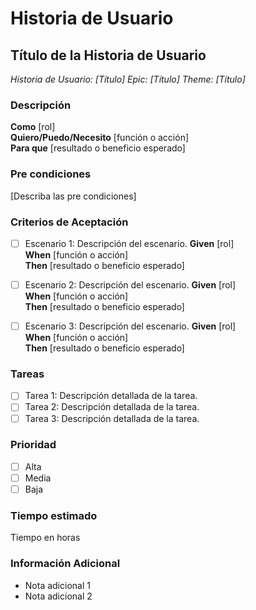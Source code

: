 # Historia de Usuario

## Título de la Historia de Usuario
*Historia de Usuario: [Título]*
*Epic: [Título]*
*Theme: [Título]*

### Descripción
**Como** [rol]  
**Quiero/Puedo/Necesito** [función o acción]  
**Para que** [resultado o beneficio esperado]

### Pre condiciones
[Describa las pre condiciones]

### Criterios de Aceptación
- [ ] Escenario 1: Descripción del escenario.
**Given** [rol]  
**When** [función o acción]  
**Then** [resultado o beneficio esperado]

- [ ] Escenario 2: Descripción del escenario.
**Given** [rol]  
**When** [función o acción]  
**Then** [resultado o beneficio esperado]

- [ ] Escenario 3: Descripción del escenario.
**Given** [rol]  
**When** [función o acción]  
**Then** [resultado o beneficio esperado]

### Tareas
- [ ] Tarea 1: Descripción detallada de la tarea.
- [ ] Tarea 2: Descripción detallada de la tarea.
- [ ] Tarea 3: Descripción detallada de la tarea.

### Prioridad
- [ ] Alta
- [ ] Media
- [ ] Baja

### Tiempo estimado
Tiempo en horas

### Información Adicional
- Nota adicional 1
- Nota adicional 2
